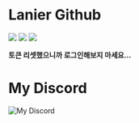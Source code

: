 # Lanier Github
<a href="https://hits.seeyoufarm.com"><img src="https://hits.seeyoufarm.com/api/count/incr/badge.svg?url=https%3A%2F%2Fgithub.com%2FLanyvNPC&count_bg=%2379C83D&title_bg=%23555555&icon=github.svg&icon_color=%23E7E7E7&title=hits&edge_flat=false"/></a>
<img src="https://img.shields.io/badge/Github-000000?style=flat-square&logo=github&logoColor=white"/>
<img src="https://img.shields.io/badge/Visual Studio Code-007ACC?style=flat-square&logo=Visual Studio Code&logoColor=white"/>




<strong>토큰 리셋했으니까 로그인해보지 마세요...</strong>

# My Discord
![My Discord](https://discord-readme-badge.vercel.app/api?id=972486216786268181) 
